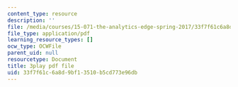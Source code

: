 ```yaml
---
content_type: resource
description: ''
file: /media/courses/15-071-the-analytics-edge-spring-2017/33f7f61c6a8d9bf13510b5cd773e96db_qhOVXxNXAug.pdf
file_type: application/pdf
learning_resource_types: []
ocw_type: OCWFile
parent_uid: null
resourcetype: Document
title: 3play pdf file
uid: 33f7f61c-6a8d-9bf1-3510-b5cd773e96db
---
```

